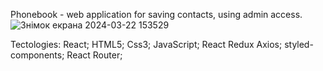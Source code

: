Phonebook - web application for saving contacts, using admin access.
![Знімок екрана 2024-03-22 153529](https://github.com/In-inka/phonebook/assets/119360847/08ed8464-ab4a-4e3d-8cce-f07db4322551)


Tectologies:
React;
HTML5;
Css3;
JavaScript;
React Redux
Axios;
styled-components;
React Router;
